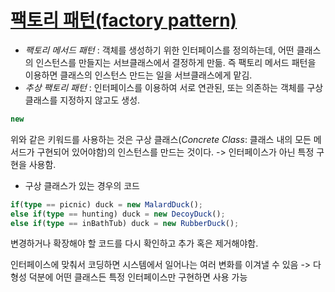 # [팩토리 패턴(factory pattern)](https://jusungpark.tistory.com/14)
- *팩토리 메서드 패턴* : 객체를 생성하기 위한 인터페이스를 정의하는데, 어떤 클래스의 인스턴스를 만들지는 서브클래스에서 결정하게 만듦. 즉 팩토리 메서드 패턴을 이용하면 클래스의 인스턴스 만드는 일을 서브클래스에게 맡김.
- *추상 팩토리 패턴* : 인터페이스를 이용하여 서로 연관된, 또는 의존하는 객체를 구상 클래스를 지정하지 않고도 생성.

```typescript 
new
```
위와 같은 키워드를 사용하는 것은 구상 클래스(*Concrete Class*: 클래스 내의 모든 메서드가 구현되어 있어야함)의 인스턴스를 만드는 것이다. -> 인터페이스가 아닌 특정 구현을 사용함.

- 구상 클래스가 있는 경우의 코드
```typescript
if(type == picnic) duck = new MalardDuck();
else if(type == hunting) duck = new DecoyDuck();
else if(type == inBathTub) duck = new RubberDuck();
```
변경하거나 확장해야 할 코드를 다시 확인하고 추가 혹은 제거해야함.

인터페이스에 맞춰서 코딩하면 시스템에서 일어나는 여러 변화를 이겨낼 수 있음 -> 다형성 덕분에 어떤 클래스든 특정 인터페이스만 구현하면 사용 가능
